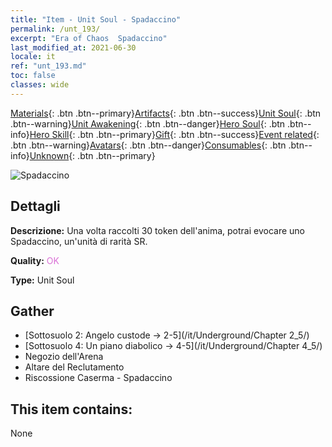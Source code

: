 ```yaml
---
title: "Item - Unit Soul - Spadaccino"
permalink: /unt_193/
excerpt: "Era of Chaos  Spadaccino"
last_modified_at: 2021-06-30
locale: it
ref: "unt_193.md"
toc: false
classes: wide
---
```

 [Materials](/ItemsIT/){: .btn .btn--primary}[Artifacts](/ItemsIT/Artifacts/){: .btn .btn--success}[Unit Soul](/ItemsIT/UnitSoul/){: .btn .btn--warning}[Unit Awakening](/ItemsIT/UnitAwakening/){: .btn .btn--danger}[Hero Soul](/ItemsIT/HeroSoul/){: .btn .btn--info}[Hero Skill](/ItemsIT/HeroSkill/){: .btn .btn--primary}[Gift](/ItemsIT/Gift/){: .btn .btn--success}[Event related](/ItemsIT/Events/){: .btn .btn--warning}[Avatars](/ItemsIT/Avatars/){: .btn .btn--danger}[Consumables](/ItemsIT/Consumables/){: .btn .btn--info}[Unknown](/ItemsIT/Unknown/){: .btn .btn--primary}

 ![Spadaccino](/images/u/ti_shizijun.jpg)

## Dettagli
 **Descrizione:** Una volta raccolti 30 token dell'anima, potrai evocare uno Spadaccino, un'unità di rarità SR.

 **Quality:** <span style="color: #DA70D6">OK</span>

 **Type:** Unit Soul

## Gather

*    [Sottosuolo 2: Angelo custode -> 2-5](/it/Underground/Chapter 2_5/) 
*    [Sottosuolo 4: Un piano diabolico -> 4-5](/it/Underground/Chapter 4_5/) 
*    Negozio dell'Arena 
*    Altare del Reclutamento 
*    Riscossione Caserma - Spadaccino 

## This item contains:

  None


